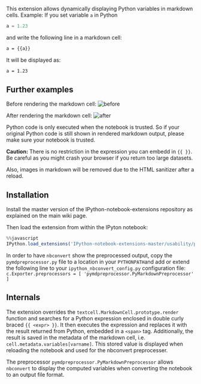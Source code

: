 This extension allows dynamically displaying Python variables in markdown cells.
Example:
If you set variable `a` in Python
```Python
a = 1.23
```
and write the following line in a markdown cell:
```Markdown
a = {{a}}
```
It will be displayed as:
```Markdown
a = 1.23
```

## Further examples
Before rendering the markdown cell:
![before](https://raw.github.com/ipython-contrib/IPython-notebook-extensions/master/wiki-images/python-markdown-pre.png)

After rendering the markdown cell:
![after](https://raw.github.com/ipython-contrib/IPython-notebook-extensions/master/wiki-images/python-markdown-post.png)

Python code is only executed when the notebook is trusted. So if your original Python code is still shown in rendered markdown output, please make sure your notebook is trusted.

**Caution:** There is no restriction in the expression you can embedd in `{{ }}`. Be careful as you might crash your browser if you return too large datasets.

Also, images in markdown will be removed due to the HTML sanitizer after a reload.

## Installation
Install the master version of the IPython-notebook-extensions repository as explained on the main wiki page.

Then load the extension from within the IPyton notebook:
```javascript
%%javascript
IPython.load_extensions('IPython-notebook-extensions-master/usability/python-markdown');
```

In order to have `nbconvert` show the preprocessed output, copy the `pymdpreprocessor.py` file to a location in your `PYTHONPATH`and add or extend the following line to your `ipython_nbconvert_config.py` configuration file:
`c.Exporter.preprocessors = [ 'pymdpreprocessor.PyMarkdownPreprocessor' ]`

## Internals
The extension overrides the `textcell.MarkdownCell.prototype.render` function and searches for a Python expression enclosed in double curly braced `{{ <expr> }}`. It then executes the expression and replaces it with the result returned from Python, embedded in a `<span>` tag.
Additionally, the result is saved in the metadata of the markdown cell, i.e. `cell.metadata.variables[varname]`. This stored value is displayed when reloading the notebook and used for the nbconvert preprocesser.

The preprocessor `pymdpreprocessor.PyMarkdownPreprocessor` allows `nbconvert` to display the computed variables when converting the notebook to an output file format.

